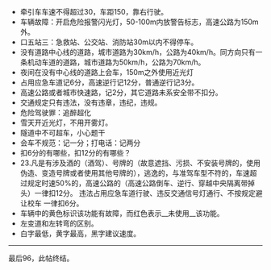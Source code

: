 + 牵引车车速不得超过30，车距150，靠右行驶。
+ 车辆故障：开启危险报警闪光灯，50-100m内放警告标志，高速公路为150m外。
+ 口五站三：急救站、公交站、消防站30m以内不得停车。
+ 没有道路中心线的道路，城市道路为30km/h，公路为40km/h。同方向只有一条机动车道的道路，城市道路为50km/h，公路为70km/h。
+ 夜间在没有中心线的道路上会车，150m之外使用近光灯
+ 占用应急车道记6分，高速逆行记12分，普通逆行记3分。
+ 高速公路或者城市快速路，记2分，其它道路未系安全带不扣分。
+ 交通规定只有违法，没有违章，违纪，违规。
+ 危险驾驶罪：追醉超化
+ 雪天开近光灯，不用开雾灯。
+ 隧道中不可超车，小心题干
+ 会车不规范：记一分；打电话：记两分
+ 扣6分的有哪些，扣12分的有哪些？
+ 23.凡是有涉及酒的（酒驾）、号牌的（故意遮挡、污损、不安装号牌的，使用伪造、变造号牌或者使用其他号牌的），逃逸的，与准驾车型不符的，车速超过规定时速50%的，高速公路的（高速公路倒车、逆行、穿越中央隔离带掉头）一律扣12分。
  违法占用应急车道行驶、违反交通信号灯通行、不按规定避让校车 一律扣6分。
+ 车辆中的黄色标识该功能有故障，而红色表示__未使用__该功能。
+ 左变道和左转弯的区别。
+ 白字最低，黄字最高，黑字建议速度。



____

最后96，此帖终结。
